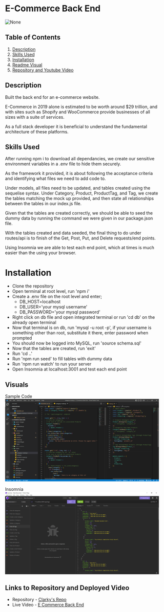 # E-Commerce Back End

![None](https://img.shields.io/badge/license-None-blue)
  
## Table of Contents
1. [Description](#description)
2. [Skills Used](#skills-used)
3. [Installation](#installation)
4. [Readme Visual](#visuals)
5. [Repository and Youtube Video](#links-to-repository-and-deployed-video)
  
## Description

Built the back end for an e-commerce website.

E-Commerce in 2019 alone is estimated to be worth around $29 trillion, and with sites such as Shopify and WooCommerce provide businesses of all sizes with a suite of services.

As a full stack developer it is beneficial to understand the fundamental architecture of these platforms.

## Skills Used

After running npm i to download all dependancies, we create our sensitive environment variables in a .env file to hide them securely.

As the framework it provided, it is about following the acceptance criteria and identifying what files we need to add code to.

Under models, all files need to be updated, and tables created using the sequelise syntax. Under Category, Product, ProductTag, and Tag, we create the tables matching the mock up provided, and then state all relationships between the tables in our index.js file.

Given that the tables are created correctly, we should be able to seed the dummy data by running the command we were given in our package.json file.

With the tables created and data seeded, the final thing to do under routes/api is to finish of the Get, Post, Put, and Delete requests/end points.

Using Insomnia we are able to test each end point, which at times is much easier than the using your browser.

# Installation

- Clone the repository
- Open terminal at root level, run 'npm i'
- Create a .env file on the root level and enter;
    - DB_HOST=localhost
    - DB_USER='your mysql username'
    - DB_PASSWORD='your mysql password'
- Right click on db file and open integrated terminal or run 'cd db' on the already open terminal
- Now that terminal is on db, run 'mysql -u root -p', if your username is something other than root, substitute it there, enter password when prompted
- You should now be logged into MySQL, run 'source schema.sql'
- Now that the tables are created, run 'exit'
- Run 'cd ..'
- Run 'npm run seed' to fill tables with dummy data
- Run 'npm run watch' to run your server
- Open Insomnia at localhost:3001 and test each end point

## Visuals

Sample Code
![Sample Code](/assets/images/code-sample.png)

Insomnia
![Insomnia](/assets/images/insomnia.png)

## Links to Repository and Deployed Video

- Repository - [Clarky's Repo](https://github.com/Clarky117/E-Commerce-Back-End)
- Live Video - [E Commerce Back End](https://www.youtube.com/watch?v=FhVX_gJWQi0)
